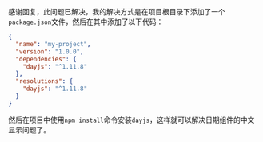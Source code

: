 感谢回复，此问题已解决，我的解决方式是在项目根目录下添加了一个`package.json`文件，然后在其中添加了以下代码：

```json
{
  "name": "my-project",
  "version": "1.0.0",
  "dependencies": {
    "dayjs": "^1.11.8"
  },
  "resolutions": {
    "dayjs": "^1.11.8"
  }
}
```

然后在项目中使用`npm install`命令安装`dayjs`，这样就可以解决日期组件的中文显示问题了。
